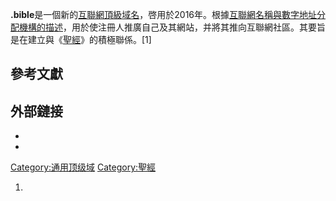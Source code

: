 **.bible**是一個新的[互聯網頂級](https://zh.wikipedia.org/wiki/互聯網 "wikilink")[域名](../Page/域名.md "wikilink")，啓用於2016年。根據[互聯網名稱與數字地址分配機構的描述](https://zh.wikipedia.org/wiki/互聯網名稱與數字地址分配機構 "wikilink")，用於使注冊人推廣自己及其網站，并將其推向互聯網社區。其要旨是在建立與《[聖經](https://zh.wikipedia.org/wiki/聖經 "wikilink")》的積極聯係。\[1\]

## 參考文獻

## 外部鏈接

  -
  -
[Category:通用顶级域](https://zh.wikipedia.org/wiki/Category:通用顶级域 "wikilink") [Category:聖經](https://zh.wikipedia.org/wiki/Category:聖經 "wikilink")

1.